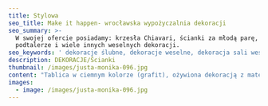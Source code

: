 ```yaml
---
title: Stylowa
seo_title: Make it happen- wrocławska wypożyczalnia dekoracji
seo_summary: >-
  W swojej ofercie posiadamy: krzesła Chiavari, ścianki za młodą parę,
  podtalerze i wiele innych weselnych dekoracji. 
seo_keywords: ' dekoracje ślubne, dekoracje weselne, dekoracja sali weselnej, ozdoby ślubne, dekoracje sal weselnych, wystrój sali weselnej, ścianka weselna, ścianka za młodymi, wypożyczalnia dekoracji, wypożyczalnia dekoracji Wrocław, chiavari'
description: DEKORACJE/Ścianki
thumbnail: /images/justa-monika-096.jpg
content: "Tablica w ciemnym kolorze (grafit), ożywiona dekoracją z materiałowych kwiatów. Całość dopełnia złoty napis i dwa szykowne fotele. Zdjęcia mówią same za siebie, jest to kwintesencja stylu i elegancji.\n\n•\tmateriał: konstrukcja wykonana z drewna\n\n•\twymiary: 200cm wys. x 250cm szer. \n\n•\telementy aranżacji: konstrukcja drewniana, kwiaty z materiału, napis, 2 fotele, 1 poduszka\n\n•\tstyl: elegancki, glamour, klasyczny\n\n•\tcena wypożyczenia: 800 zł\n\n•\ttransport na terenie Wrocławia - gratis, poza terenem Wrocławia wyceniany jest indywidualnie\n\n•\tnie ma możliwości odbioru osobistego  \n\n•\tsprawdź dostępność w kalendarzu i dokonaj wstępnej rezerwacji\n\n•\twięcej  informacji znajdziesz w zakładce [JAK DZIAŁAMY](/form)"
images:
  - image: /images/justa-monika-096.jpg
---
```


